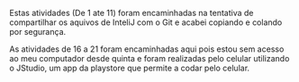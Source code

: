 Estas atividades (De 1 ate 11) foram encaminhadas na tentativa de compartilhar os aquivos de InteliJ com o Git e acabei copiando e colando por segurança. 

As atividades de 16 a 21 foram encaminhadas aqui pois estou sem acesso ao meu computador desde quinta e foram realizadas pelo celular utilizando o JStudio, um app da playstore que permite a codar pelo celular. 
